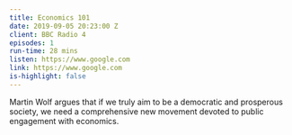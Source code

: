 ```yaml
---
title: Economics 101
date: 2019-09-05 20:23:00 Z
client: BBC Radio 4
episodes: 1
run-time: 28 mins
listen: https://www.google.com
link: https://www.google.com
is-highlight: false
---
```


Martin Wolf argues that if we truly aim to be a democratic and prosperous society, we need a comprehensive new movement devoted to public engagement with economics.